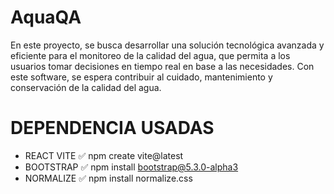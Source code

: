 # AquaQA
En este proyecto, se busca desarrollar una solución tecnológica avanzada y eficiente para el monitoreo de la calidad del agua,
que permita a los usuarios tomar decisiones en tiempo real en base a las necesidades. Con este software, se espera contribuir al cuidado,
mantenimiento y conservación de la calidad del agua.

# DEPENDENCIA USADAS

 * REACT VITE
 ✅    npm create vite@latest
 * BOOTSTRAP
 ✅    npm install bootstrap@5.3.0-alpha3
 * NORMALIZE 
 ✅    npm install normalize.css


